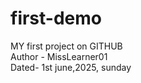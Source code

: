 # first-demo
MY first project on GITHUB
<br>
Author - MissLearner01
<br>
Dated- 1st june,2025, sunday

